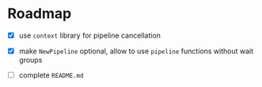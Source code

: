 Roadmap
=======

- [x] use `context` library for pipeline cancellation
- [x] make `NewPipeline` optional, allow to use `pipeline` functions without wait groups
  
- [ ] complete `README.md`